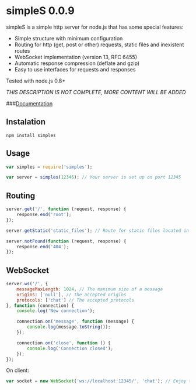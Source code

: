 # simpleS 0.0.9

simpleS is a simple http server for node.js that has some special features:

- Simple structure with minimum configuration
- Routing for http (get, post or other) requests, static files and inexistent routes
- WebSocket implementation (version 13, RFC 6455)
- Automatic response compression (deflate and gzip)
- Easy to use interfaces for requests and responses

Tested with node.js 0.8+

*THIS DESCRIPTION IS NOT COMPLETE, MORE CONTENT WILL BE ADDED*

###[Documentation](https://github.com/micnic/simpleS/wiki/Documentation "simpleS Documentation")

## Instalation

	npm install simples

## Usage

```javascript
var simples = require('simples');

var server = simples(12345); // Your server is set up on port 12345
```

## Routing

```javascript
server.get('/', function (request, response) {
	response.end('root');
});

server.getStatic('static_files'); // Route for static files located in the folder "static_files"

server.notFound(function (request, response) {
	response.end('404');
});
```

## WebSocket

```javascript
server.ws('/', {
	messageMaxLength: 1024, // The maximum size of a message
	origins: ['null'], // The accepted origins
	protocols: ['chat'] // The accepted protocols
}, function (connection) {
	console.log('New connection');

	connection.on('message', function (message) {
		console.log(message.toString());
	});

	connection.on('close', function () {
		console.log('Connection closed');
	});
});
```

On client:

```javascript
var socket = new WebSocket('ws://localhost:12345/', 'chat'); // Enjoy the real-time connection
```